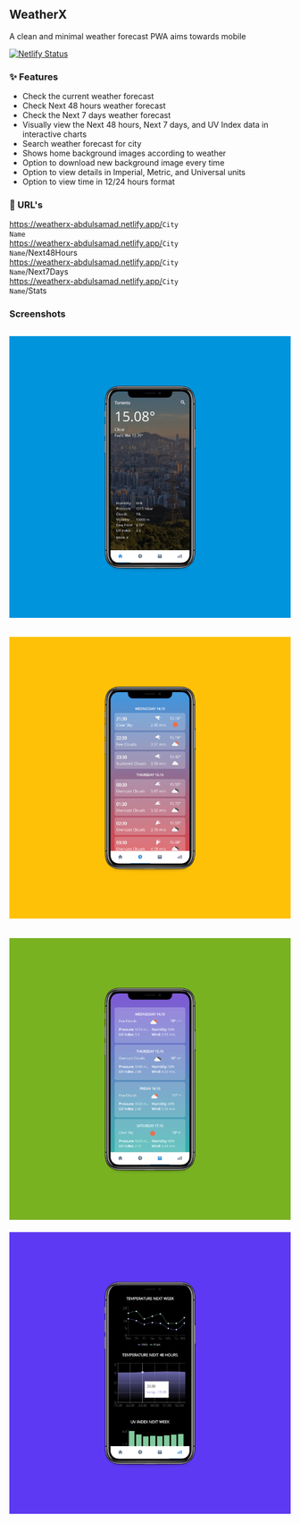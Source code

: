## WeatherX

A clean and minimal weather forecast PWA aims towards mobile

[![Netlify Status](https://api.netlify.com/api/v1/badges/24388ee8-9efc-4a0e-a1c9-a98bc5011275/deploy-status)](https://app.netlify.com/sites/weatherx-abdulsamad/deploys)

### :sparkles: Features

- Check the current weather forecast
- Check Next 48 hours weather forecast
- Check the Next 7 days weather forecast
- Visually view the Next 48 hours, Next 7 days, and UV Index data in interactive charts
- Search weather forecast for city
- Shows home background images according to weather
- Option to download new background image every time
- Option to view details in Imperial, Metric, and Universal units
- Option to view time in 12/24 hours format

### :link: URL's

https://weatherx-abdulsamad.netlify.app/<code>City Name</code> <br>
https://weatherx-abdulsamad.netlify.app/<code>City Name</code>/Next48Hours <br>
https://weatherx-abdulsamad.netlify.app/<code>City Name</code>/Next7Days <br>
https://weatherx-abdulsamad.netlify.app/<code>City Name</code>/Stats <br>

### Screenshots

## [![weatherx app screenshot](readme/home-screenshot.png 'Home')](https://weatherx-abdulsamad.netlify.app/Toronto)

## [![weatherx app screenshot](readme/next48hours-screenshot.png 'Next 48 Hours')](https://weatherx-abdulsamad.netlify.app/Toronto/Next48Hours)

## [![weatherx app screenshot](readme/next7days-screenshot.png 'Next 7 Days')](https://weatherx-abdulsamad.netlify.app/Toronto/Next7Days)

[![weatherx app screenshot](readme/stats-screenshot.png 'Stats')](https://weatherx-abdulsamad.netlify.app/Toronto/Stats)
